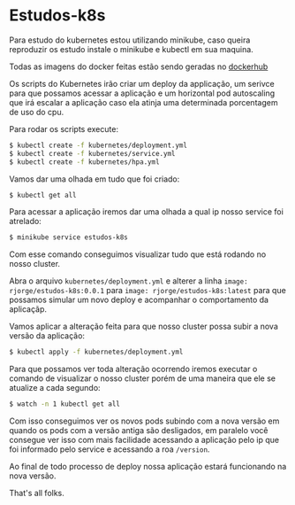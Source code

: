 # Estudos-k8s
Para estudo do kubernetes estou utilizando minikube, caso queira reproduzir os estudo instale o minikube e kubectl em sua maquina.

Todas as imagens do docker feitas estão sendo geradas no [dockerhub](https://hub.docker.com/r/xdigu/estudos-k8s)

Os scripts do Kubernetes irão criar um deploy da applicação, um serivce para que possamos acessar a aplicação e um horizontal pod autoscaling que irá escalar a aplicação caso ela atinja uma determinada porcentagem de uso do cpu.

Para rodar os scripts execute:
``` sh
$ kubectl create -f kubernetes/deployment.yml
$ kubectl create -f kubernetes/service.yml
$ kubectl create -f kubernetes/hpa.yml
```

Vamos dar uma olhada em tudo que foi criado:
``` sh
$ kubectl get all
```

Para acessar a aplicação iremos dar uma olhada a qual ip nosso service foi atrelado:
``` sh
$ minikube service estudos-k8s
```

Com esse comando conseguimos visualizar tudo que está rodando no nosso cluster.

Abra o arquivo `kubernetes/deployment.yml` e alterer a linha `image: rjorge/estudos-k8s:0.0.1` para `image: rjorge/estudos-k8s:latest` para que possamos simular um novo deploy e acompanhar o comportamento da aplicaçãp.

Vamos aplicar a alteração feita para que nosso cluster possa subir a nova versão da aplicação:
``` sh
$ kubectl apply -f kubernetes/deployment.yml
```

Para que possamos ver toda alteração ocorrendo iremos executar o comando de visualizar o nosso cluster porém de uma maneira que ele se atualize a cada segundo:
``` sh
$ watch -n 1 kubectl get all
```

Com isso conseguimos ver os novos pods subindo com a nova versão em quando os pods com a versão antiga são desligados, em paralelo você consegue ver isso com mais facilidade acessando a aplicação pelo ip que foi informado pelo service e acessando a roa `/version`.

Ao final de todo processo de deploy nossa aplicação estará funcionando na nova versão.

That's all folks.
